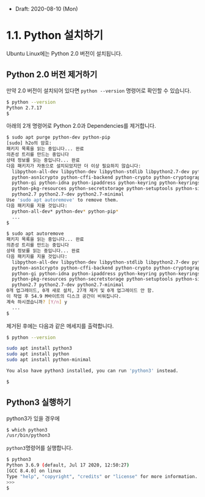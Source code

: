 * Draft: 2020-08-10 (Mon)

# 1.1. Python 설치하기
Ubuntu Linux에는 Python 2.0 버전이 설치됩니다.

## Python 2.0 버전 제거하기
만약 2.0 버전이 설치되어 있다면 `python --version` 명령어로 확인할 수 있습니다.
```bash
$ python --version
Python 2.7.17
$
```

아래의 2개 명령어로 Python 2.0과 Dependencies를 제거합니다.
```bash
$ sudo apt purge python-dev python-pip 
[sudo] h2o의 암호: 
패키지 목록을 읽는 중입니다... 완료
의존성 트리를 만드는 중입니다       
상태 정보를 읽는 중입니다... 완료
다음 패키지가 자동으로 설치되었지만 더 이상 필요하지 않습니다:
  libpython-all-dev libpython-dev libpython-stdlib libpython2.7-dev python python-all
  python-asn1crypto python-cffi-backend python-crypto python-cryptography python-dbus python-enum34
  python-gi python-idna python-ipaddress python-keyring python-keyrings.alt python-minimal
  python-pkg-resources python-secretstorage python-setuptools python-six python-wheel python-xdg
  python2.7 python2.7-dev python2.7-minimal
Use 'sudo apt autoremove' to remove them.
다음 패키지를 지울 것입니다:
  python-all-dev* python-dev* python-pip*
  ...
$
```

```bash
$ sudo apt autoremove
패키지 목록을 읽는 중입니다... 완료
의존성 트리를 만드는 중입니다       
상태 정보를 읽는 중입니다... 완료
다음 패키지를 지울 것입니다:
  libpython-all-dev libpython-dev libpython-stdlib libpython2.7-dev python python-all
  python-asn1crypto python-cffi-backend python-crypto python-cryptography python-dbus python-enum34
  python-gi python-idna python-ipaddress python-keyring python-keyrings.alt python-minimal
  python-pkg-resources python-secretstorage python-setuptools python-six python-wheel python-xdg
  python2.7 python2.7-dev python2.7-minimal
0개 업그레이드, 0개 새로 설치, 27개 제거 및 0개 업그레이드 안 함.
이 작업 후 54.9 M바이트의 디스크 공간이 비워집니다.
계속 하시겠습니까? [Y/n] y
  ...
$
```

제거된 후에는 다음과 같은 메세지를 출력합니다.

```bash
$ python --version

sudo apt install python3       
sudo apt install python        
sudo apt install python-minimal

You also have python3 installed, you can run 'python3' instead.

$
```

## Python3 실행하기
python3가 있을 경우에
```bash
$ which python3
/usr/bin/python3
```
`python3`명령어를 실행합니다.

```bash
$ python3
Python 3.6.9 (default, Jul 17 2020, 12:50:27) 
[GCC 8.4.0] on linux
Type "help", "copyright", "credits" or "license" for more information.
>>> 
$
